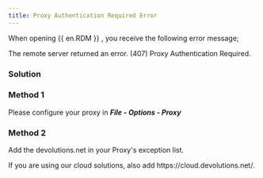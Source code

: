 ```yaml
---
title: Proxy Authentication Required Error
---
```

When opening {{ en.RDM }} , you receive the following error message;  

The remote server returned an error. (407) Proxy Authentication Required.
### Solution
### Method 1
Please configure your proxy in ***File - Options - Proxy***
### Method 2
Add the devolutions<area>.net in your Proxy&apos;s exception list.  

If you are using our cloud solutions, also add https<area>://cloud.devolutions.net/.

